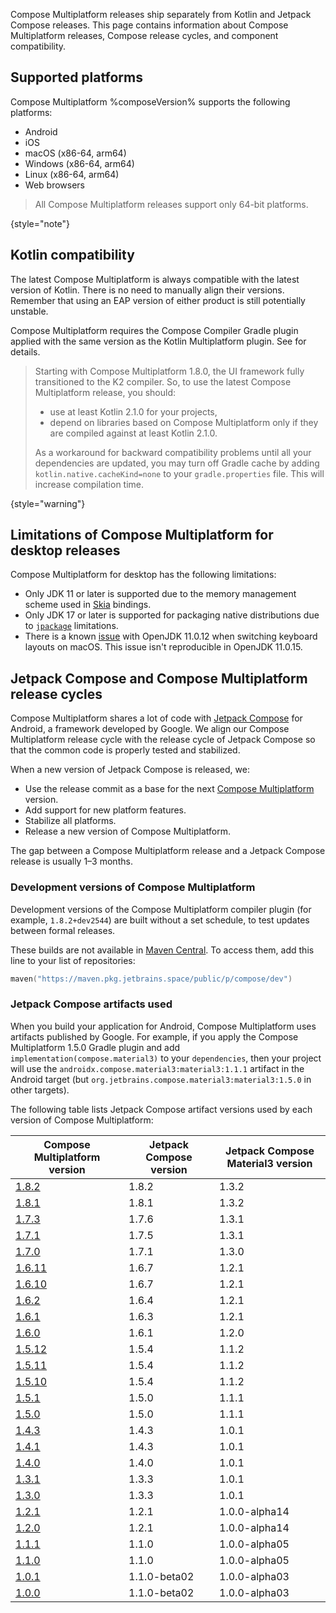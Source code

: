 [//]: # (title: Compatibility and versions)

Compose Multiplatform releases ship separately from Kotlin and Jetpack Compose releases. This page contains information
about Compose Multiplatform releases, Compose release cycles, and component compatibility. 

## Supported platforms

Compose Multiplatform %composeVersion% supports the following platforms:

* Android
* iOS
* macOS (x86-64, arm64)
* Windows (x86-64, arm64)
* Linux (x86-64, arm64)
* Web browsers

> All Compose Multiplatform releases support only 64-bit platforms. 
> 
{style="note"}

## Kotlin compatibility

The latest Compose Multiplatform is always compatible with the latest version of Kotlin.
There is no need to manually align their versions.
Remember that using an EAP version of either product is still potentially unstable.

Compose Multiplatform requires the Compose Compiler Gradle plugin applied with the same version
as the Kotlin Multiplatform plugin.
See [](compose-compiler.md#migrating-a-compose-multiplatform-project) for details.

> Starting with Compose Multiplatform 1.8.0, the UI framework fully transitioned to the K2 compiler.
> So, to use the latest Compose Multiplatform release, you should:
> * use at least Kotlin 2.1.0 for your projects,
> * depend on libraries based on Compose Multiplatform only if they are compiled against at least Kotlin 2.1.0.
> 
> As a workaround for backward compatibility problems until all your dependencies are updated,
> you may turn off Gradle cache by adding `kotlin.native.cacheKind=none` to your `gradle.properties` file.
> This will increase compilation time.
>
{style="warning"}

## Limitations of Compose Multiplatform for desktop releases

Compose Multiplatform for desktop has the following limitations:

* Only JDK 11 or later is supported due to the memory management scheme used in [Skia](https://skia.org/) bindings.
* Only JDK 17 or later is supported for packaging native distributions due
  to [`jpackage`](https://docs.oracle.com/en/java/javase/17/docs/specs/man/jpackage.html) limitations.
* There is a known [issue](https://github.com/JetBrains/compose-multiplatform/issues/940) with OpenJDK 11.0.12 when switching keyboard layouts on macOS.
  This issue isn't reproducible in OpenJDK 11.0.15.

## Jetpack Compose and Compose Multiplatform release cycles

Compose Multiplatform shares a lot of code with [Jetpack Compose](https://developer.android.com/jetpack/compose) for
Android, a framework developed by Google. We align our Compose Multiplatform release cycle with the release cycle of
Jetpack Compose so that the common code is properly tested and stabilized.

When a new version of Jetpack Compose is released, we:

* Use the release commit as a base for the next [Compose Multiplatform](https://github.com/JetBrains/androidx) version.
* Add support for new platform features.
* Stabilize all platforms.
* Release a new version of Compose Multiplatform.

The gap between a Compose Multiplatform release and a Jetpack Compose release is usually 1–3 months.

### Development versions of Compose Multiplatform

Development versions of the Compose Multiplatform compiler plugin (for example, `1.8.2+dev2544`) are built without a set schedule,
to test updates between formal releases.

These builds are not available in [Maven Central](https://central.sonatype.com/).
To access them, add this line to your list of repositories:

```kotlin
maven("https://maven.pkg.jetbrains.space/public/p/compose/dev")
```

### Jetpack Compose artifacts used

When you build your application for Android, Compose Multiplatform uses artifacts published by Google.
For example, if you apply the Compose Multiplatform 1.5.0 Gradle plugin and add `implementation(compose.material3)` to your `dependencies`, then your
project will use the `androidx.compose.material3:material3:1.1.1` artifact in the Android target (but `org.jetbrains.compose.material3:material3:1.5.0` in other targets).

The following table lists Jetpack Compose artifact versions used by each version of Compose Multiplatform:

| Compose Multiplatform version                                                     | Jetpack Compose version | Jetpack Compose Material3 version |
|-----------------------------------------------------------------------------------|-------------------------|-----------------------------------|
| [1.8.2](https://github.com/JetBrains/compose-multiplatform/releases/tag/v1.8.2)   | 1.8.2                   | 1.3.2                             |
| [1.8.1](https://github.com/JetBrains/compose-multiplatform/releases/tag/v1.8.1)   | 1.8.1                   | 1.3.2                             |
| [1.7.3](https://github.com/JetBrains/compose-multiplatform/releases/tag/v1.7.3)   | 1.7.6                   | 1.3.1                             |
| [1.7.1](https://github.com/JetBrains/compose-multiplatform/releases/tag/v1.7.1)   | 1.7.5                   | 1.3.1                             |
| [1.7.0](https://github.com/JetBrains/compose-multiplatform/releases/tag/v1.7.0)   | 1.7.1                   | 1.3.0                             |
| [1.6.11](https://github.com/JetBrains/compose-multiplatform/releases/tag/v1.6.11) | 1.6.7                   | 1.2.1                             |
| [1.6.10](https://github.com/JetBrains/compose-multiplatform/releases/tag/v1.6.10) | 1.6.7                   | 1.2.1                             |
| [1.6.2](https://github.com/JetBrains/compose-multiplatform/releases/tag/v1.6.2)   | 1.6.4                   | 1.2.1                             |
| [1.6.1](https://github.com/JetBrains/compose-multiplatform/releases/tag/v1.6.1)   | 1.6.3                   | 1.2.1                             |
| [1.6.0](https://github.com/JetBrains/compose-multiplatform/releases/tag/v1.6.0)   | 1.6.1                   | 1.2.0                             |
| [1.5.12](https://github.com/JetBrains/compose-multiplatform/releases/tag/v1.5.12) | 1.5.4                   | 1.1.2                             |
| [1.5.11](https://github.com/JetBrains/compose-multiplatform/releases/tag/v1.5.11) | 1.5.4                   | 1.1.2                             |
| [1.5.10](https://github.com/JetBrains/compose-multiplatform/releases/tag/v1.5.10) | 1.5.4                   | 1.1.2                             |
| [1.5.1](https://github.com/JetBrains/compose-multiplatform/releases/tag/v1.5.1)   | 1.5.0                   | 1.1.1                             |
| [1.5.0](https://github.com/JetBrains/compose-multiplatform/releases/tag/v1.5.0)   | 1.5.0                   | 1.1.1                             |
| [1.4.3](https://github.com/JetBrains/compose-multiplatform/releases/tag/v1.4.3)   | 1.4.3                   | 1.0.1                             |
| [1.4.1](https://github.com/JetBrains/compose-multiplatform/releases/tag/v1.4.1)   | 1.4.3                   | 1.0.1                             |
| [1.4.0](https://github.com/JetBrains/compose-multiplatform/releases/tag/v1.4.0)   | 1.4.0                   | 1.0.1                             |
| [1.3.1](https://github.com/JetBrains/compose-multiplatform/releases/tag/v1.3.1)   | 1.3.3                   | 1.0.1                             |
| [1.3.0](https://github.com/JetBrains/compose-multiplatform/releases/tag/v1.3.0)   | 1.3.3                   | 1.0.1                             |
| [1.2.1](https://github.com/JetBrains/compose-multiplatform/releases/tag/v1.2.1)   | 1.2.1                   | 1.0.0-alpha14                     |
| [1.2.0](https://github.com/JetBrains/compose-multiplatform/releases/tag/v1.2.0)   | 1.2.1                   | 1.0.0-alpha14                     |
| [1.1.1](https://github.com/JetBrains/compose-multiplatform/releases/tag/v1.1.1)   | 1.1.0                   | 1.0.0-alpha05                     |
| [1.1.0](https://github.com/JetBrains/compose-multiplatform/releases/tag/v1.1.0)   | 1.1.0                   | 1.0.0-alpha05                     |
| [1.0.1](https://github.com/JetBrains/compose-multiplatform/releases/tag/v1.0.1)   | 1.1.0-beta02            | 1.0.0-alpha03                     |
| [1.0.0](https://github.com/JetBrains/compose-multiplatform/releases/tag/v1.0.0)   | 1.1.0-beta02            | 1.0.0-alpha03                     |
